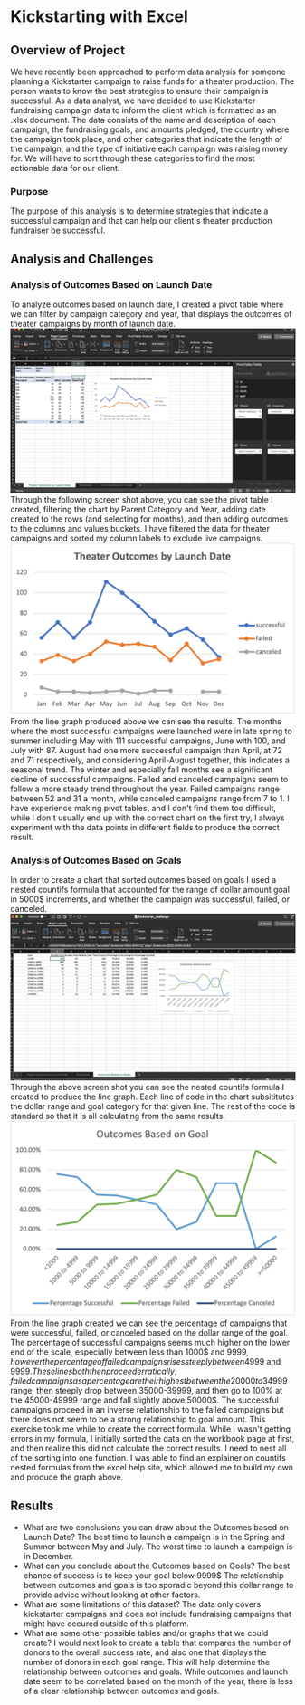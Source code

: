 # Kickstarting with Excel

## Overview of Project
We have recently been approached to perform data analysis for someone planning a Kickstarter campaign to raise funds for a theater production. The person wants to know the best strategies to ensure their campaign is successful. As a data analyst, we have decided to use Kickstarter fundraising campaign data to inform the client which is formatted as an .xlsx document. The data consists of the name and description of each campaign, the fundraising goals, and amounts pledged, the country where the campaign took place, and other categories that indicate the length of the campaign, and the type of initiative each campaign was raising money for. We will have to sort through these categories to find the most actionable data for our client.

### Purpose
The purpose of this analysis is to determine strategies that indicate a successful campaign and that can help our client's theater production fundraiser be successful.

## Analysis and Challenges

### Analysis of Outcomes Based on Launch Date
To analyze outcomes based on launch date, I created a pivot table where we can filter by campaign category and year, that displays the outcomes of theater campaigns by month of launch date. 
![Launch Date Process](https://github.com/lgconsult/kickstarter-analysis/blob/main/Lauch_process.png)
Through the following screen shot above, you can see the pivot table I created, filtering the chart by Parent Category and Year, adding date created to the rows (and selecting for months), and then adding outcomes to the columns and values buckets. I have filtered the data for theater campaigns and sorted my column labels to exclude live campaigns.
![Theater_Outcomes_vs_Launch](https://github.com/lgconsult/kickstarter-analysis/blob/main/Theater_Outcomes_vs_Launch.png)
From the line graph produced above we can see the results. The months where the most successful campaigns were launched were in late spring to summer including May with 111 successful campaigns, June with 100, and July with 87. August had one more successful campaign than April, at 72 and 71 respectively, and considering April-August together, this indicates a seasonal trend. The winter and especially fall months see a significant decline of successful campaigns. Failed and canceled campaigns seem to follow a more steady trend throughout the year. Failed campaigns range between 52 and 31 a month, while canceled campaigns range from 7 to 1. 
I have experience making pivot tables, and I don't find them too difficult, while I don't usually end up with the correct chart on the first try, I always experiment with the data points in different fields to produce the correct result.
### Analysis of Outcomes Based on Goals
In order to create a chart that sorted outcomes based on goals I used a nested countifs formula that accounted for the range of dollar amount goal in 5000$ increments, and whether the campaign was successful, failed, or canceled.
![Goals Process](https://github.com/lgconsult/kickstarter-analysis/blob/main/goals_process.png)
Through the above screen shot you can see the nested countifs formula I created to produce the line graph. Each line of code in the chart subsititutes the dollar range and goal category for that given line. The rest of the code is standard so that it is all calculating from the same results. 
![Outcomes_vs_Goals](https://github.com/lgconsult/kickstarter-analysis/blob/main/Outcomes_vs_Goals.png)
From the line graph created we can see the percentage of campaigns that were successful, failed, or canceled based on the dollar range of the goal. The percentage of successful campaigns seems much higher on the lower end of the scale, especially between less than 1000$ and 9999$, however the percentage of failed campaigns rises steeply between 4999$ and 9999$. These lines both then proceed erratically, failed campaigns as a percentage are their highest between the 20000 to 34999$ range, then steeply drop between 35000-39999, and then go to 100% at the 45000-49999 range and fall slightly above 50000$. The successful campaigns proceed in an inverse relationship to the failed campaigns but there does not seem to be a strong relationship to goal amount.
This exercise took me while to create the correct formula. While I wasn't getting errors in my formula, I initially sorted the data on the workbook page at first, and then realize this did not calculate the correct results. I need to nest all of the sorting into one function. I was able to find an explainer on countifs nested formulas from the excel help site, which allowed me to build my own and produce the graph above.
## Results

- What are two conclusions you can draw about the Outcomes based on Launch Date?
The best time to launch a campaign is in the Spring and Summer between May and July.
The worst time to launch a campaign is in December.
- What can you conclude about the Outcomes based on Goals?
The best chance of success is to keep your goal below 9999$
The relationship between outcomes and goals is too sporadic beyond this dollar range to provide advice without looking at other factors.
- What are some limitations of this dataset?
The data only covers kickstarter campaigns and does not include fundraising campaigns that might have occured outside of this platform.
- What are some other possible tables and/or graphs that we could create?
I would next look to create a table that compares the number of donors to the overall success rate, and also one that displays the number of donors in each goal range. This will help determine the relationship between outcomes and goals. While outcomes and launch date seem to be correlated based on the month of the year, there is less of a clear relationship between outcomes and goals.
